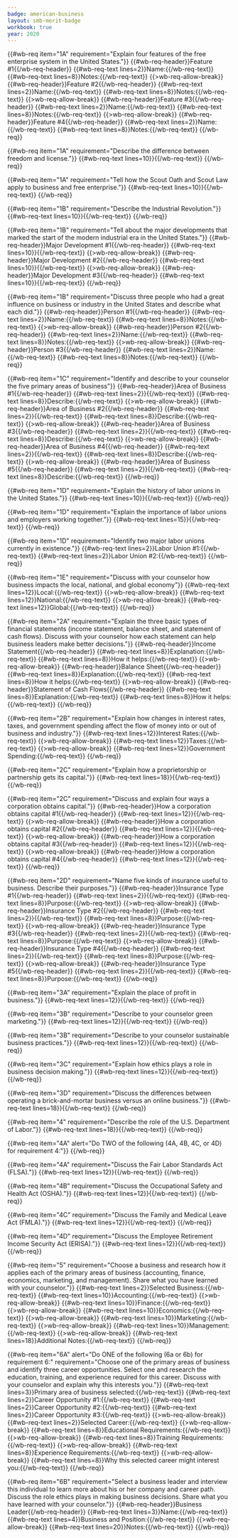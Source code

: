 ```yaml
---
badge: american-business
layout: smb-merit-badge
workbook: true
year: 2020
---
```


{{#wb-req item="1A" requirement="Explain four features of the free enterprise system in the United States."}}
{{#wb-req-header}}Feature #1{{/wb-req-header}}
{{#wb-req-text lines=2}}Name:{{/wb-req-text}}
{{#wb-req-text lines=8}}Notes:{{/wb-req-text}}
{{>wb-req-allow-break}}
{{#wb-req-header}}Feature #2{{/wb-req-header}}
{{#wb-req-text lines=2}}Name:{{/wb-req-text}}
{{#wb-req-text lines=8}}Notes:{{/wb-req-text}}
{{>wb-req-allow-break}}
{{#wb-req-header}}Feature #3{{/wb-req-header}}
{{#wb-req-text lines=2}}Name:{{/wb-req-text}}
{{#wb-req-text lines=8}}Notes:{{/wb-req-text}}
{{>wb-req-allow-break}}
{{#wb-req-header}}Feature #4{{/wb-req-header}}
{{#wb-req-text lines=2}}Name:{{/wb-req-text}}
{{#wb-req-text lines=8}}Notes:{{/wb-req-text}}
{{/wb-req}}

{{#wb-req item="1A" requirement="Describe the difference between freedom and license."}}
{{#wb-req-text lines=10}}{{/wb-req-text}}
{{/wb-req}}

{{#wb-req item="1A" requirement="Tell how the Scout Oath and Scout Law apply to business and free enterprise."}}
{{#wb-req-text lines=10}}{{/wb-req-text}}
{{/wb-req}}

{{#wb-req item="1B" requirement="Describe the Industrial Revolution."}}
{{#wb-req-text lines=10}}{{/wb-req-text}}
{{/wb-req}}

{{#wb-req item="1B" requirement="Tell about the major developments that marked the start of the modern industrial era in the United States."}}
{{#wb-req-header}}Major Development #1{{/wb-req-header}}
{{#wb-req-text lines=10}}{{/wb-req-text}}
{{>wb-req-allow-break}}
{{#wb-req-header}}Major Development #2{{/wb-req-header}}
{{#wb-req-text lines=10}}{{/wb-req-text}}
{{>wb-req-allow-break}}
{{#wb-req-header}}Major Development #3{{/wb-req-header}}
{{#wb-req-text lines=10}}{{/wb-req-text}}
{{/wb-req}}

{{#wb-req item="1B" requirement="Discuss three people who had a great influence on business or industry in the United States and describe what each did."}}
{{#wb-req-header}}Person #1{{/wb-req-header}}
{{#wb-req-text lines=2}}Name:{{/wb-req-text}}
{{#wb-req-text lines=8}}Notes:{{/wb-req-text}}
{{>wb-req-allow-break}}
{{#wb-req-header}}Person #2{{/wb-req-header}}
{{#wb-req-text lines=2}}Name:{{/wb-req-text}}
{{#wb-req-text lines=8}}Notes:{{/wb-req-text}}
{{>wb-req-allow-break}}
{{#wb-req-header}}Person #3{{/wb-req-header}}
{{#wb-req-text lines=2}}Name:{{/wb-req-text}}
{{#wb-req-text lines=8}}Notes:{{/wb-req-text}}
{{/wb-req}}

{{#wb-req item="1C" requirement="Identify and describe to your counselor the five primary areas of business"}}
{{#wb-req-header}}Area of Business #1{{/wb-req-header}}
{{#wb-req-text lines=2}}{{/wb-req-text}}
{{#wb-req-text lines=8}}Describe:{{/wb-req-text}}
{{>wb-req-allow-break}}
{{#wb-req-header}}Area of Business #2{{/wb-req-header}}
{{#wb-req-text lines=2}}{{/wb-req-text}}
{{#wb-req-text lines=8}}Describe:{{/wb-req-text}}
{{>wb-req-allow-break}}
{{#wb-req-header}}Area of Business #3{{/wb-req-header}}
{{#wb-req-text lines=2}}{{/wb-req-text}}
{{#wb-req-text lines=8}}Describe:{{/wb-req-text}}
{{>wb-req-allow-break}}
{{#wb-req-header}}Area of Business #4{{/wb-req-header}}
{{#wb-req-text lines=2}}{{/wb-req-text}}
{{#wb-req-text lines=8}}Describe:{{/wb-req-text}}
{{>wb-req-allow-break}}
{{#wb-req-header}}Area of Business #5{{/wb-req-header}}
{{#wb-req-text lines=2}}{{/wb-req-text}}
{{#wb-req-text lines=8}}Describe:{{/wb-req-text}}
{{/wb-req}}

{{#wb-req item="1D" requirement="Explain the history of labor unions in the United States."}}
{{#wb-req-text lines=10}}{{/wb-req-text}}
{{/wb-req}}

{{#wb-req item="1D" requirement="Explain the importance of labor unions and employers working together."}}
{{#wb-req-text lines=15}}{{/wb-req-text}}
{{/wb-req}}

{{#wb-req item="1D" requirement="Identify two major labor unions currently in existence."}}
{{#wb-req-text lines=2}}Labor Union #1:{{/wb-req-text}}
{{#wb-req-text lines=2}}Labor Union #2:{{/wb-req-text}}
{{/wb-req}}

{{#wb-req item="1E" requirement="Discuss with your counselor how business impacts the local, national, and global economy"}}
{{#wb-req-text lines=12}}Local:{{/wb-req-text}}
{{>wb-req-allow-break}}
{{#wb-req-text lines=12}}National:{{/wb-req-text}}
{{>wb-req-allow-break}}
{{#wb-req-text lines=12}}Global:{{/wb-req-text}}
{{/wb-req}}


{{#wb-req item="2A" requirement="Explain the three basic types of financial statements (income statement, balance sheet, and statement of cash flows). Discuss with your counselor how each statement can help business leaders make better decisions."}}
{{#wb-req-header}}Income Statement{{/wb-req-header}}
{{#wb-req-text lines=8}}Explanation:{{/wb-req-text}}
{{#wb-req-text lines=8}}How it helps:{{/wb-req-text}}
{{>wb-req-allow-break}}
{{#wb-req-header}}Balance Sheet{{/wb-req-header}}
{{#wb-req-text lines=8}}Explanation:{{/wb-req-text}}
{{#wb-req-text lines=8}}How it helps:{{/wb-req-text}}
{{>wb-req-allow-break}}
{{#wb-req-header}}Statement of Cash Flows{{/wb-req-header}}
{{#wb-req-text lines=8}}Explanation:{{/wb-req-text}}
{{#wb-req-text lines=8}}How it helps:{{/wb-req-text}}
{{/wb-req}}

{{#wb-req item="2B" requirement="Explain how changes in interest rates, taxes, and government spending affect the flow of money into or out of business and industry."}}
{{#wb-req-text lines=12}}Interest Rates:{{/wb-req-text}}
{{>wb-req-allow-break}}
{{#wb-req-text lines=12}}Taxes:{{/wb-req-text}}
{{>wb-req-allow-break}}
{{#wb-req-text lines=12}}Government Spending:{{/wb-req-text}}
{{/wb-req}}

{{#wb-req item="2C" requirement="Explain how a proprietorship or partnership gets its capital."}}
{{#wb-req-text lines=18}}{{/wb-req-text}}
{{/wb-req}}

{{#wb-req item="2C" requirement="Discuss and explain four ways a corporation obtains capital."}}
{{#wb-req-header}}How a corporation obtains capital #1{{/wb-req-header}}
{{#wb-req-text lines=12}}{{/wb-req-text}}
{{>wb-req-allow-break}}
{{#wb-req-header}}How a corporation obtains capital #2{{/wb-req-header}}
{{#wb-req-text lines=12}}{{/wb-req-text}}
{{>wb-req-allow-break}}
{{#wb-req-header}}How a corporation obtains capital #3{{/wb-req-header}}
{{#wb-req-text lines=12}}{{/wb-req-text}}
{{>wb-req-allow-break}}
{{#wb-req-header}}How a corporation obtains capital #4{{/wb-req-header}}
{{#wb-req-text lines=12}}{{/wb-req-text}}
{{/wb-req}}

{{#wb-req item="2D" requirement="Name five kinds of insurance useful to business. Describe their purposes."}}
{{#wb-req-header}}Insurance Type #1{{/wb-req-header}}
{{#wb-req-text lines=2}}{{/wb-req-text}}
{{#wb-req-text lines=8}}Purpose:{{/wb-req-text}}
{{>wb-req-allow-break}}
{{#wb-req-header}}Insurance Type #2{{/wb-req-header}}
{{#wb-req-text lines=2}}{{/wb-req-text}}
{{#wb-req-text lines=8}}Purpose:{{/wb-req-text}}
{{>wb-req-allow-break}}
{{#wb-req-header}}Insurance Type #3{{/wb-req-header}}
{{#wb-req-text lines=2}}{{/wb-req-text}}
{{#wb-req-text lines=8}}Purpose:{{/wb-req-text}}
{{>wb-req-allow-break}}
{{#wb-req-header}}Insurance Type #4{{/wb-req-header}}
{{#wb-req-text lines=2}}{{/wb-req-text}}
{{#wb-req-text lines=8}}Purpose:{{/wb-req-text}}
{{>wb-req-allow-break}}
{{#wb-req-header}}Insurance Type #5{{/wb-req-header}}
{{#wb-req-text lines=2}}{{/wb-req-text}}
{{#wb-req-text lines=8}}Purpose:{{/wb-req-text}}
{{/wb-req}}

{{#wb-req item="3A" requirement="Explain the place of profit in business."}}
{{#wb-req-text lines=12}}{{/wb-req-text}}
{{/wb-req}}

{{#wb-req item="3B" requirement="Describe to your counselor green marketing."}}
{{#wb-req-text lines=12}}{{/wb-req-text}}
{{/wb-req}}

{{#wb-req item="3B" requirement="Describe to your counselor sustainable business practices."}}
{{#wb-req-text lines=12}}{{/wb-req-text}}
{{/wb-req}}

{{#wb-req item="3C" requirement="Explain how ethics plays a role in business decision making."}}
{{#wb-req-text lines=12}}{{/wb-req-text}}
{{/wb-req}}

{{#wb-req item="3D" requirement="Discuss the differences between operating a brick-and-mortar business versus an online business."}}
{{#wb-req-text lines=18}}{{/wb-req-text}}
{{/wb-req}}

{{#wb-req item="4" requirement="Describe the role of the U.S. Department of Labor."}}
{{#wb-req-text lines=18}}{{/wb-req-text}}
{{/wb-req}}

{{#wb-req item="4A" alert="Do TWO of the following (4A, 4B, 4C, or 4D) for requirement 4:"}}
{{/wb-req}}

{{#wb-req item="4A" requirement="Discuss the Fair Labor Standards Act (FLSA)."}}
{{#wb-req-text lines=12}}{{/wb-req-text}}
{{/wb-req}}

{{#wb-req item="4B" requirement="Discuss the Occupational Safety and Health Act (OSHA)."}}
{{#wb-req-text lines=12}}{{/wb-req-text}}
{{/wb-req}}

{{#wb-req item="4C" requirement="Discuss the  Family and Medical Leave Act (FMLA)."}}
{{#wb-req-text lines=12}}{{/wb-req-text}}
{{/wb-req}}

{{#wb-req item="4D" requirement="Discuss the Employee Retirement Income Security Act (ERISA)."}}
{{#wb-req-text lines=12}}{{/wb-req-text}}
{{/wb-req}}

{{#wb-req item="5" requirement="Choose a business and research how it applies each of the primary areas of business (accounting, finance, economics, marketing, and management). Share what you have learned with your counselor."}}
{{#wb-req-text lines=2}}Selected Business:{{/wb-req-text}}
{{#wb-req-text lines=10}}Accounting:{{/wb-req-text}}
{{>wb-req-allow-break}}
{{#wb-req-text lines=10}}Finance:{{/wb-req-text}}
{{>wb-req-allow-break}}
{{#wb-req-text lines=10}}Economics:{{/wb-req-text}}
{{>wb-req-allow-break}}
{{#wb-req-text lines=10}}Marketing:{{/wb-req-text}}
{{>wb-req-allow-break}}
{{#wb-req-text lines=10}}Management:{{/wb-req-text}}
{{>wb-req-allow-break}}
{{#wb-req-text lines=18}}Additional Notes:{{/wb-req-text}}
{{/wb-req}}

{{#wb-req item="6A" alert="Do ONE of the following (6a or 6b) for requirement 6:" requirement="Choose one of the primary areas of business and identify three career opportunities.  Select one and research the education, training, and experience required for this career.  Discuss with your counselor and explain why this interests you."}}
{{#wb-req-text lines=3}}Primary area of business selected:{{/wb-req-text}}
{{#wb-req-text lines=2}}Career Opportunity #1:{{/wb-req-text}}
{{#wb-req-text lines=2}}Career Opportunity #2:{{/wb-req-text}}
{{#wb-req-text lines=2}}Career Opportunity #3:{{/wb-req-text}}
{{>wb-req-allow-break}}
{{#wb-req-text lines=2}}Selected Career:{{/wb-req-text}}
{{>wb-req-allow-break}}
{{#wb-req-text lines=8}}Educational Requirements:{{/wb-req-text}}
{{>wb-req-allow-break}}
{{#wb-req-text lines=8}}Training Requirements:{{/wb-req-text}}
{{>wb-req-allow-break}}
{{#wb-req-text lines=8}}Experience Requirements:{{/wb-req-text}}
{{>wb-req-allow-break}}
{{#wb-req-text lines=8}}Why this selected career might interest you:{{/wb-req-text}}
{{/wb-req}}

{{#wb-req item="6B" requirement="Select a business leader and interview this individual to learn more about his or her company and career path.  Discuss the role ethics plays in making business decisions.  Share what you have learned with your counselor."}}
{{#wb-req-header}}Business Leader{{/wb-req-header}}
{{#wb-req-text lines=3}}Name:{{/wb-req-text}}
{{#wb-req-text lines=4}}Business and Position:{{/wb-req-text}}
{{>wb-req-allow-break}}
{{#wb-req-text lines=20}}Notes:{{/wb-req-text}}
{{/wb-req}}
